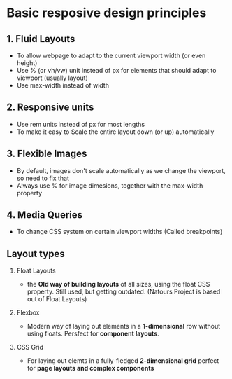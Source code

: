 # Basic resposive design principles

## 1. Fluid Layouts

- To allow webpage to adapt to the current viewport width (or even height)
- Use % (or vh/vw) unit instead of px for elements that should adapt to viewport (usually layout)
- Use max-width instead of width

## 2. Responsive units

- Use rem units instead of px for most lengths
- To make it easy to Scale the entire layout down (or up) automatically

## 3. Flexible Images

- By default, images don't scale automatically as we change the viewport, so need to fix that
- Always use % for image dimesions, together with the max-width property

## 4. Media Queries

- To change CSS system on certain viewport widths (Called breakpoints)

## Layout types

1. Float Layouts
   - the **Old way of building layouts** of all sizes, using the float CSS property. Still used, but getting outdated. (Natours Project is based out of Float Layouts)

2. Flexbox
   - Modern way of laying out elements in a **1-dimensional** row without using floats. Persfect for **component layouts**.

3. CSS Grid
   - For laying out elemts in a fully-fledged **2-dimensional grid** perfect for **page layouts and complex components**
